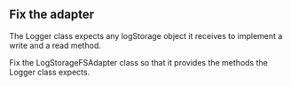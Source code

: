 ## Fix the adapter

The Logger class expects any logStorage object it receives to implement a write and a read method.

Fix the LogStorageFSAdapter class so that it provides the methods the Logger class expects.
